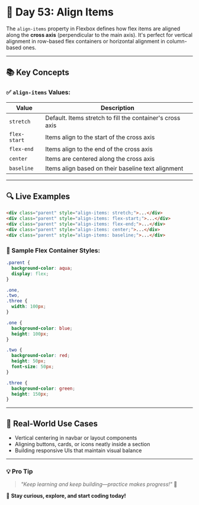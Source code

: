 # 🚀 Day 53: Align Items

The `align-items` property in Flexbox defines how flex items are aligned along the **cross axis** (perpendicular to the main axis). It's perfect for vertical alignment in row-based flex containers or horizontal alignment in column-based ones.

---

## 📚 **Key Concepts**

### ✅ `align-items` Values:

| Value        | Description                                               |
| ------------ | --------------------------------------------------------- |
| `stretch`    | Default. Items stretch to fill the container's cross axis |
| `flex-start` | Items align to the start of the cross axis                |
| `flex-end`   | Items align to the end of the cross axis                  |
| `center`     | Items are centered along the cross axis                   |
| `baseline`   | Items align based on their baseline text alignment        |

---

## 🔍 **Live Examples**

```html
<div class="parent" style="align-items: stretch;">...</div>
<div class="parent" style="align-items: flex-start;">...</div>
<div class="parent" style="align-items: flex-end;">...</div>
<div class="parent" style="align-items: center;">...</div>
<div class="parent" style="align-items: baseline;">...</div>
```

### 🧩 Sample Flex Container Styles:

```css
.parent {
  background-color: aqua;
  display: flex;
}

.one,
.two,
.three {
  width: 100px;
}

.one {
  background-color: blue;
  height: 100px;
}

.two {
  background-color: red;
  height: 50px;
  font-size: 50px;
}

.three {
  background-color: green;
  height: 150px;
}
```

---

## 🎯 Real-World Use Cases

- Vertical centering in navbar or layout components
- Aligning buttons, cards, or icons neatly inside a section
- Building responsive UIs that maintain visual balance

---

### 💡 **Pro Tip**

> _"Keep learning and keep building—practice makes progress!"_ 💪

🚀 **Stay curious, explore, and start coding today!**
